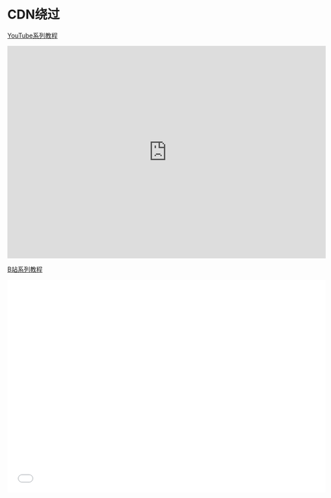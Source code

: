 # CDN绕过

<DocsAD/>

[YouTube系列教程](https://www.youtube.com/watch?v=Dsy9CxjNCYE&list=PLgZqc0esdeS-AEqmdmoxroGu5b08Wbb0f)
<iframe width="720px" height="480px" src="https://www.youtube.com/embed/Dsy9CxjNCYE" title="YouTube video player" frameborder="0" allow="accelerometer; autoplay; clipboard-write; encrypted-media; gyroscope; picture-in-picture" allowfullscreen></iframe>

[B站系列教程](https://www.bilibili.com/medialist/play/282616786?from=space&business=space_series&business_id=2262479&desc=1&spm_id_from=333.999.0.0)
<iframe src="//player.bilibili.com/player.html?aid=641345810&bvid=BV18Y4y1b7hk&cid=711950088&page=1"  frameborder="no"  allowfullscreen="true" style="width:720px;height:480px"> 
</iframe>